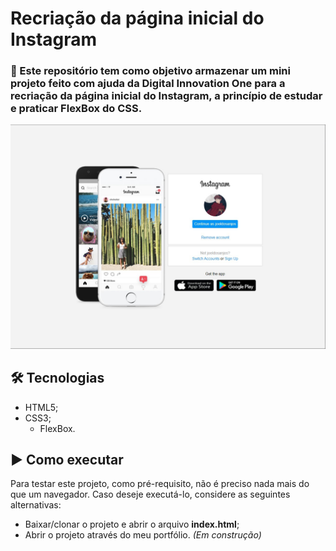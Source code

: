 # Recriação da página inicial do Instagram

### 🧐 Este repositório tem como objetivo armazenar um mini projeto feito com ajuda da Digital Innovation One para a recriação da página inicial do Instagram, a princípio de estudar e praticar FlexBox do CSS.

<img alt="Print do projeto" title="Recriação da página inicial do Instagram" src="./img/banner.jpg" />

## 🛠 Tecnologias 

- HTML5;
- CSS3;
  - FlexBox.
  
## ▶ Como executar

Para testar este projeto, como pré-requisito, não é preciso nada mais do que um navegador. 
Caso deseje executá-lo, considere as seguintes alternativas:

- Baixar/clonar o projeto e abrir o arquivo **index.html**;
- Abrir o projeto através do meu portfólio. *(Em construção)* 
